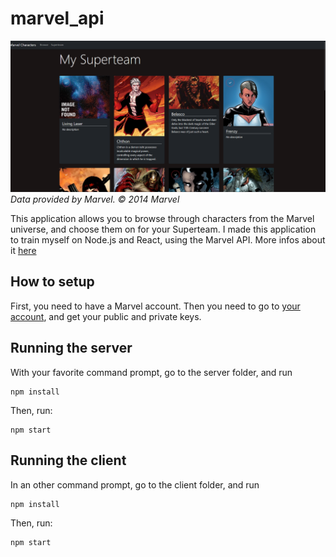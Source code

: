 # marvel_api

![Sample image](./sample.png)
*Data provided by Marvel. © 2014 Marvel*

This application allows you to browse through characters from the Marvel universe, and choose them on for your Superteam.
I made this application to train myself on Node.js and React, using the Marvel API. More infos about it [here](https://developer.marvel.com/documentation/getting_started/)

## How to setup

First, you need to have a Marvel account. Then you need to go to [your account](https://developer.marvel.com/account), and get your public and private keys.

## Running the server

With your favorite command prompt, go to the server folder, and run
```
npm install
```

Then, run:
```
npm start
```

## Running the client

In an other command prompt, go to the client folder, and run
```
npm install
```
Then, run:
```
npm start
```
